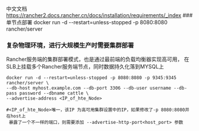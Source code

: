 中文文档 https://rancher2.docs.rancher.cn/docs/installation/requirements/_index
###单节点部署
	docker run -d --restart=unless-stopped -p 8080:8080 rancher/server
### 复杂物理环境，进行大规模生产时需要集群部署
Rancher服务端的集群部署模式，也是通过最前端的负载均衡器实现高可用，
在SLB上挂载多个Rancher服务端节点，同时数据持久化落到MYSQL上

	docker run -d --restart=unless-stopped -p 8080:8080 -p 9345:9345 rancher/server \
	--db-host myhost.example.com --db-port 3306 --db-user username --db-pass password --dbname cattle \
	--advertise-address <IP_of_hte_Node>

 	#<IP_of_hte_Node>唯一，该IP 为高可用集群设置中的IP，如果修改了-p 8080:8080并在host上
	 暴露了一个不一样的端口，则需要添加 --advertise-http-port<host_port> 参数	
